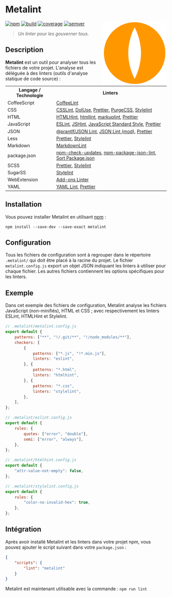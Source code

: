 # Metalint

<!-- Utiliser du HTML pour faire flotter l'image à droite. -->
<!-- markdownlint-disable-next-line no-inline-html-->
<img src="asset/logo.svg" align="right" alt="">

[![npm][img-npm]][link-npm]
[![build][img-build]][link-build]
[![coverage][img-coverage]][link-coverage]
[![semver][img-semver]][link-semver]

> _Un linter pour les gouverner tous._

## Description

**Metalint** est un outil pour analyser tous les fichiers de votre projet.
L'analyse est déléguée à des linters (outils d'analyse statique de code
source) :

<!-- markdownlint-disable no-inline-html -->
<table>
  <tr>
    <th>Langage / Technologie</th>
    <th>Linters</th>
  </tr>
  <tr>
    <td>CoffeeScript</td>
    <td>
      <a title="@coffeelint/cli"
         href="https://www.npmjs.com/package/@coffeelint/cli">CoffeeLint</a>
    </td>
  </tr>
  <tr>
    <td>CSS</td>
    <td>
      <a title="csslint"
         href="https://www.npmjs.com/package/csslint">CSSLint</a>,
      <a title="doiuse" href="https://www.npmjs.com/package/doiuse">DoIUse</a>,
      <a title="prettier"
         href="https://www.npmjs.com/package/prettier">Prettier</a>,
      <a title="purgecss"
         href="https://www.npmjs.com/package/purgecss">PurgeCSS</a>,
      <a title="stylelint"
         href="https://www.npmjs.com/package/stylelint">Stylelint</a>
   </td>
  </tr>
  <tr>
    <td>HTML</td>
    <td>
      <a title="htmlhint"
         href="https://www.npmjs.com/package/htmlhint">HTMLHint</a>,
      <a title="htmllint"
         href="https://www.npmjs.com/package/htmllint">htmllint</a>,
      <a title="markuplint"
         href="https://www.npmjs.com/package/markuplint">markuplint</a>,
      <a title="prettier"
         href="https://www.npmjs.com/package/prettier">Prettier</a>
    </td>
  </tr>
  <tr>
    <td>JavaScript</td>
    <td>
      <a title="eslint" href="https://www.npmjs.com/package/eslint">ESLint</a>,
      <a title="jshint" href="https://www.npmjs.com/package/jshint">JSHint</a>,
      <a title="standard"
         href="https://www.npmjs.com/package/standard">JavaScript Standard
        Style</a>,
      <a title="prettier"
         href="https://www.npmjs.com/package/prettier">Prettier</a>
    </td>
  </tr>
  <tr>
    <td>JSON</td>
    <td>
      <a title="@prantlf/jsonlint"
         href="https://www.npmjs.com/package/@prantlf/jsonlint">@prantlf/JSON
        Lint</a>,
      <a title="jsonlint-mod"
         href="https://www.npmjs.com/package/jsonlint-mod">JSON Lint (mod)</a>,
      <a title="prettier"
         href="https://www.npmjs.com/package/prettier">Prettier</a>
    </td>
  </tr>
  <tr>
    <td>Less</td>
    <td>
      <a title="prettier"
         href="https://www.npmjs.com/package/prettier">Prettier</a>,
      <a title="stylelint"
         href="https://www.npmjs.com/package/stylelint">Stylelint</a>
    </td>
  </tr>
  <tr>
    <td>Markdown</td>
    <td>
      <a title="markdownlint"
         href="https://www.npmjs.com/package/markdownlint">MarkdownLint</a>
    </td>
  </tr>
  <tr>
    <td>package.json</td>
    <td>
      <!-- markdownlint-disable no-bare-urls -->
      <!-- https://github.com/DavidAnson/markdownlint/issues/961 -->
      <a title="npm-check-updates"
         href="https://www.npmjs.com/package/npm-check-updates"
         >npm-check-updates</a>,
      <!-- markdownlint-enable no-bare-urls -->
      <!-- markdownlint-disable no-bare-urls -->
      <!-- https://github.com/DavidAnson/markdownlint/issues/961 -->
      <a title="npm-package-json-lint"
         href="https://www.npmjs.com/package/npm-package-json-lint"
         >npm-package-json-lint</a>,
      <!-- markdownlint-enable no-bare-urls -->
      <a title="sort-package-json"
         href="https://www.npmjs.com/package/sort-package-json">Sort
        Package.json</a>
    </td>
  </tr>
  <tr>
    <td>SCSS</td>
    <td>
      <a title="prettier"
         href="https://www.npmjs.com/package/prettier">Prettier</a>,
      <a title="stylelint"
         href="https://www.npmjs.com/package/stylelint">Stylelint</a>
  </td>
  </tr>
  <tr>
    <td>SugarSS</td>
    <td>
      <a title="stylelint"
         href="https://www.npmjs.com/package/stylelint">Stylelint</a>
    </td>
  </tr>
  <tr>
    <td>WebExtension</td>
    <td>
      <a title="addons-linter"
         href="https://www.npmjs.com/package/addons-linter">Add-ons Linter</a>
    </td>
  </tr>
  <tr>
    <td>YAML</td>
    <td>
      <a title="yaml-lint"
         href="https://www.npmjs.com/package/yaml-lint">YAML Lint</a>,
      <a title="prettier"
         href="https://www.npmjs.com/package/prettier">Prettier</a>
    </td>
  </tr>
</table>
<!-- markdownlint-enable no-inline-html -->

## Installation

Vous pouvez installer Metalint en utilisant [npm][link-npm] :

```Shell
npm install --save-dev --save-exact metalint
```

## Configuration

Tous les fichiers de configuration sont à regrouper dans le répertoire
`.metalint/` qui doit être placé à la racine du projet. Le fichier
`metalint.config.js` export un objet JSON indiquant les linters à utiliser pour
chaque fichier. Les autres fichiers contiennent les options spécifiques pour les
linters.

## Exemple

Dans cet exemple des fichiers de configuration, Metalint analyse les fichiers
JavaScript (non-minifiés), HTML et CSS ; avec respectivement les linters ESLint,
HTMLHint et Stylelint.

```JavaScript
// .metalint/metalint.config.js
export default {
    patterns: ["**", "!/.git/**", "!/node_modules/**"],
    checkers: [
        {
            patterns: ["*.js", "!*.min.js"],
            linters: "eslint",
        }, {
            patterns: "*.html",
            linters: "htmlhint",
        }, {
            patterns: "*.css",
            linters: "stylelint",
        },
    ],
};
```

```JavaScript
// .metalint/eslint.config.js
export default {
    rules: {
        quotes: ["error", "double"],
        semi: ["error", "always"],
    },
};
```

```JavaScript
// .metalint/htmlhint.config.js
export default {
    "attr-value-not-empty": false,
};
```

```JavaScript
// .metalint/stylelint.config.js
export default {
    rules: {
        "color-no-invalid-hex": true,
    },
};
```

## Intégration

Après avoir installé Metalint et les linters dans votre projet npm, vous pouvez
ajouter le script suivant dans votre `package.json` :

```JSON
{
    "scripts": {
        "lint": "metalint"
    }
}
```

Metalint est maintenant utilisable avec la commande : `npm run lint`

[img-npm]: https://img.shields.io/npm/dm/metalint?label=npm&logo=npm&logoColor=whitesmoke
[img-build]: https://img.shields.io/github/actions/workflow/status/regseb/metalint/ci.yml?branch=main&logo=github&logoColor=whitesmoke
[img-coverage]: https://img.shields.io/endpoint?label=coverage&url=https%3A%2F%2Fbadge-api.stryker-mutator.io%2Fgithub.com%2Fregseb%2Fmetalint%2Fmain&logo=stryker&logoColor=whitesmoke
[img-semver]: https://img.shields.io/badge/semver-2.0.0-blue?logo=semver&logoColor=whitesmoke
[link-npm]: https://www.npmjs.com/package/metalint
[link-build]: https://github.com/regseb/metalint/actions/workflows/ci.yml?query=branch%3Amain
[link-coverage]: https://dashboard.stryker-mutator.io/reports/github.com/regseb/metalint/main
[link-semver]: https://semver.org/spec/v2.0.0.html "Semantic Versioning 2.0.0"
